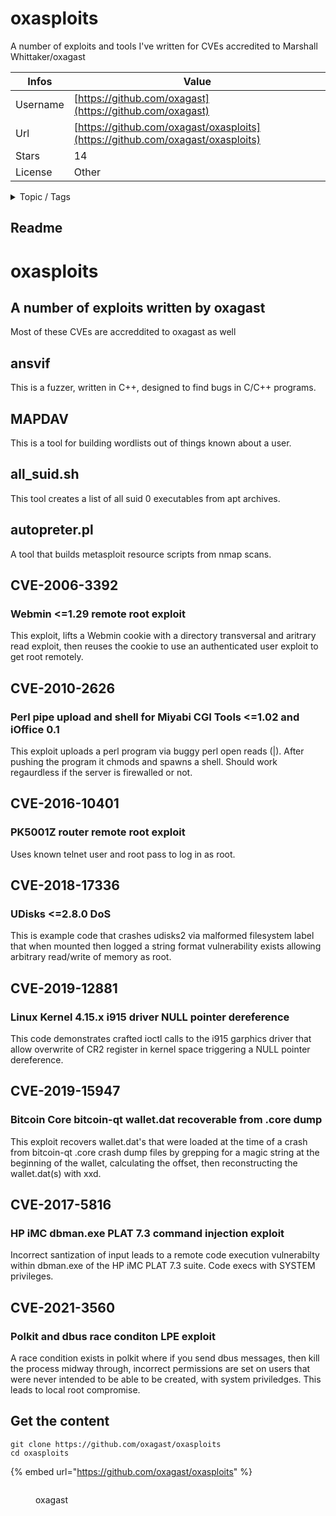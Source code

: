 # oxasploits

A number of exploits and tools I've written for CVEs accredited to Marshall Whittaker/oxagast

| Infos    | Value                                                              |
| -------- | -------------------------------------------------------------------|
| Username | [https://github.com/oxagast](https://github.com/oxagast) |
| Url      | [https://github.com/oxagast/oxasploits](https://github.com/oxagast/oxasploits)                                               |
| Stars    | 14                                                          |
| License  | Other                                                        |

<details>

<summary>Topic / Tags</summary>

* cve* cve-2006-3392* cve-2010-2626* cve-2016-10401* cve-2017-5816* cve-2018-17336* cve-2019-12881* cve-2019-15947* cve-2021-3560* exploitation* exploits* sploit* vulnerability

</details>

## Readme

# oxasploits
## A number of exploits written by oxagast
Most of these CVEs are accreddited to oxagast as well


## ansvif
This is a fuzzer, written in C++, designed to find bugs in C/C++ programs.


##  MAPDAV
This is a tool for building wordlists out of things known about a user.


## all_suid.sh
This tool creates a list of all suid 0 executables from apt archives.


## autopreter.pl
A tool that builds metasploit resource scripts from nmap scans.


## CVE-2006-3392
### Webmin <=1.29 remote root exploit
This exploit, lifts a Webmin cookie with a directory transversal and
aritrary read exploit, then reuses the cookie to use an authenticated
user exploit to get root remotely.


## CVE-2010-2626
### Perl pipe upload and shell for Miyabi CGI Tools <=1.02 and iOffice 0.1
This exploit uploads a perl program via buggy perl open reads (|).  After
pushing the program it chmods and spawns a shell.  Should work
regaurdless if the server is firewalled or not.


## CVE-2016-10401
### PK5001Z router remote root exploit
Uses known telnet user and root pass to log in as root.


## CVE-2018-17336
### UDisks <=2.8.0 DoS
This is example code that crashes udisks2 via malformed filesystem label
that when mounted then logged a string format vulnerability exists allowing
arbitrary read/write of memory as root.


## CVE-2019-12881
### Linux Kernel 4.15.x i915 driver NULL pointer dereference
This code demonstrates crafted ioctl calls to the i915 garphics
driver that allow overwrite of CR2 register in kernel space triggering
a NULL pointer dereference.


## CVE-2019-15947
### Bitcoin Core bitcoin-qt wallet.dat recoverable from .core dump
This exploit recovers wallet.dat's that were loaded at the time of a crash 
from bitcoin-qt .core crash dump files by grepping for a magic string at 
the beginning of the wallet, calculating the offset, then reconstructing 
the wallet.dat(s) with xxd.

## CVE-2017-5816
### HP iMC dbman.exe PLAT 7.3 command injection exploit
Incorrect santization of input leads to a remote code execution vulnerabilty 
within dbman.exe of the HP iMC PLAT 7.3 suite.  Code execs with SYSTEM privileges.

## CVE-2021-3560
### Polkit and dbus race conditon LPE exploit
A race condition exists in polkit where if you send dbus messages, then
kill the process midway through, incorrect permissions are set on users that were
never intended to be able to be created, with system priviledges.  This leads to
local root compromise.



## Get the content

```
git clone https://github.com/oxagast/oxasploits
cd oxasploits
```

{% embed url="https://github.com/oxagast/oxasploits" %}

<figure><img src="https://avatars.githubusercontent.com/u/11489666?v=4" alt=""><figcaption><p>oxagast</p></figcaption></figure>

